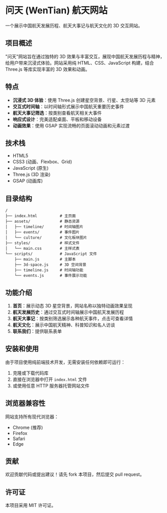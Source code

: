 # 问天 (WenTian) 航天网站

一个展示中国航天发展历程、航天大事记与航天文化的 3D 交互网站。

## 项目概述

"问天"网站旨在通过独特的 3D 效果与丰富交互，展现中国航天发展历程与精神，给用户带来沉浸式体验。网站采用纯 HTML、CSS、JavaScript 构建，结合 Three.js 等库实现丰富的 3D 效果和动画。

## 特点

- **沉浸式 3D 体验**：使用 Three.js 创建星空背景、行星、太空站等 3D 元素
- **交互式时间轴**：以时间轴形式展示中国航天重要历史事件
- **航天大事记筛选**：按类别查看航天相关大事件
- **响应式设计**：完美适配桌面、平板和移动设备
- **动画效果**：使用 GSAP 实现流畅的页面滚动动画和元素过渡

## 技术栈

- HTML5
- CSS3 (动画、Flexbox、Grid)
- JavaScript (原生)
- Three.js (3D 渲染)
- GSAP (动画库)

## 目录结构

```
/
├── index.html          # 主页面
├── assets/             # 静态资源
│   ├── timeline/       # 时间轴图片
│   ├── events/         # 事件图片
│   └── culture/        # 文化板块图片
├── styles/             # 样式文件
│   └── main.css        # 主样式表
└── scripts/            # JavaScript 文件
    ├── main.js         # 主脚本
    ├── 3d-space.js     # 3D 空间背景
    ├── timeline.js     # 时间轴功能
    └── events.js       # 事件展示功能
```

## 功能介绍

1. **首页**：展示动态 3D 星空背景，网站名称以独特动画效果呈现
2. **航天发展历史**：通过交互式时间轴展示中国航天发展历程
3. **航天大事记**：按类别筛选展示各种航天事件，点击可查看详情
4. **航天文化**：展示中国航天精神、科普知识和名人访谈
5. **联系我们**：提供联系表单

## 安装和使用

由于项目使用纯前端技术开发，无需安装任何依赖即可运行：

1. 克隆或下载代码库
2. 直接在浏览器中打开 `index.html` 文件
3. 或使用任意 HTTP 服务器托管网站文件

## 浏览器兼容性

网站支持所有现代浏览器：

- Chrome (推荐)
- Firefox
- Safari
- Edge

## 贡献

欢迎贡献代码或提出建议！请先 fork 本项目，然后提交 pull request。

## 许可证

本项目采用 MIT 许可证。
